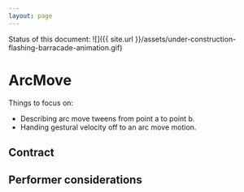 ```yaml
---
layout: page
---
```


Status of this document:
![]({{ site.url }}/assets/under-construction-flashing-barracade-animation.gif)

# ArcMove

Things to focus on:

- Describing arc move tweens from point a to point b.
- Handing gestural velocity off to an arc move motion.

## Contract

## Performer considerations
